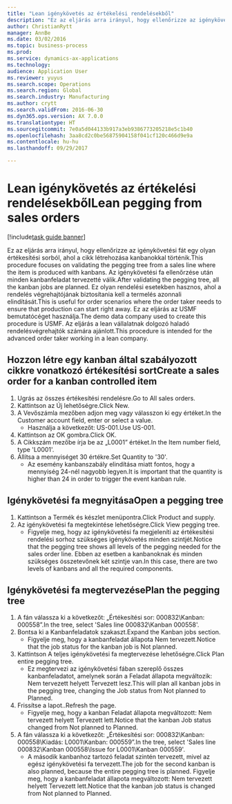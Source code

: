 ```yaml
--- 
title: "Lean igénykövetés az értékelési rendelésekből"
description: "Ez az eljárás arra irányul, hogy ellenőrizze az igénykövetési fát egy olyan értékesítési sorból, ahol a cikk létrehozása kanbanokkal történik."
author: ChristianRytt
manager: AnnBe
ms.date: 03/02/2016
ms.topic: business-process
ms.prod: 
ms.service: dynamics-ax-applications
ms.technology: 
audience: Application User
ms.reviewer: yuyus
ms.search.scope: Operations
ms.search.region: Global
ms.search.industry: Manufacturing
ms.author: crytt
ms.search.validFrom: 2016-06-30
ms.dyn365.ops.version: AX 7.0.0
ms.translationtype: HT
ms.sourcegitcommit: 7e0a5d044133b917a3eb9386773205218e5c1b40
ms.openlocfilehash: 3aa8cd2c0be56875904158f041cf120c466d9e9a
ms.contentlocale: hu-hu
ms.lasthandoff: 09/29/2017

---
```

# <a name="lean-pegging-from-sales-orders"></a><span data-ttu-id="cc9a6-103">Lean igénykövetés az értékelési rendelésekből</span><span class="sxs-lookup"><span data-stu-id="cc9a6-103">Lean pegging from sales orders</span></span>

[!include[task guide banner](../../includes/task-guide-banner.md)]

<span data-ttu-id="cc9a6-104">Ez az eljárás arra irányul, hogy ellenőrizze az igénykövetési fát egy olyan értékesítési sorból, ahol a cikk létrehozása kanbanokkal történik.</span><span class="sxs-lookup"><span data-stu-id="cc9a6-104">This procedure focuses on validating the pegging tree from a sales line where the item is produced with kanbans.</span></span> <span data-ttu-id="cc9a6-105">Az igénykövetési fa ellenőrzése után minden kanbanfeladat tervezetté válik.</span><span class="sxs-lookup"><span data-stu-id="cc9a6-105">After validating the pegging tree, all the kanban jobs are planned.</span></span> <span data-ttu-id="cc9a6-106">Ez olyan rendelési esetekben hasznos, ahol a rendelés végrehajtójának biztosítania kell a termelés azonnali elindítását.</span><span class="sxs-lookup"><span data-stu-id="cc9a6-106">This is useful for order scenarios where the order taker needs to ensure that production can start right away.</span></span> <span data-ttu-id="cc9a6-107">Ez az eljárás az USMF bemutatócéget használja.</span><span class="sxs-lookup"><span data-stu-id="cc9a6-107">The demo data company used to create this procedure is USMF.</span></span> <span data-ttu-id="cc9a6-108">Az eljárás a lean vállalatnak dolgozó haladó rendelésvégrehajtók számára ajánlott.</span><span class="sxs-lookup"><span data-stu-id="cc9a6-108">This procedure is intended for the advanced order taker working in a lean company.</span></span>


## <a name="create-a-sales-order-for-a-kanban-controlled-item"></a><span data-ttu-id="cc9a6-109">Hozzon létre egy kanban által szabályozott cikkre vonatkozó értékesítési sort</span><span class="sxs-lookup"><span data-stu-id="cc9a6-109">Create a sales order for a kanban controlled item</span></span>
1. <span data-ttu-id="cc9a6-110">Ugrás az összes értékesítési rendelésre.</span><span class="sxs-lookup"><span data-stu-id="cc9a6-110">Go to All sales orders.</span></span>
2. <span data-ttu-id="cc9a6-111">Kattintson az Új lehetőségre.</span><span class="sxs-lookup"><span data-stu-id="cc9a6-111">Click New.</span></span>
3. <span data-ttu-id="cc9a6-112">A Vevőszámla mezőben adjon meg vagy válasszon ki egy értéket.</span><span class="sxs-lookup"><span data-stu-id="cc9a6-112">In the Customer account field, enter or select a value.</span></span>
    * <span data-ttu-id="cc9a6-113">Használja a következőt: US-001.</span><span class="sxs-lookup"><span data-stu-id="cc9a6-113">Use US-001.</span></span>  
4. <span data-ttu-id="cc9a6-114">Kattintson az OK gombra.</span><span class="sxs-lookup"><span data-stu-id="cc9a6-114">Click OK.</span></span>
5. <span data-ttu-id="cc9a6-115">A Cikkszám mezőbe írja be az „L0001” értéket.</span><span class="sxs-lookup"><span data-stu-id="cc9a6-115">In the Item number field, type 'L0001'.</span></span>
6. <span data-ttu-id="cc9a6-116">Állítsa a mennyiséget 30 értékre.</span><span class="sxs-lookup"><span data-stu-id="cc9a6-116">Set Quantity to '30'.</span></span>
    * <span data-ttu-id="cc9a6-117">Az esemény kanbanszabály elindítása miatt fontos, hogy a mennyiség 24-nél nagyobb legyen.</span><span class="sxs-lookup"><span data-stu-id="cc9a6-117">It is important that the quantity is higher than 24 in order to trigger the event kanban rule.</span></span>  

## <a name="open-a-pegging-tree"></a><span data-ttu-id="cc9a6-118">Igénykövetési fa megnyitása</span><span class="sxs-lookup"><span data-stu-id="cc9a6-118">Open a pegging tree</span></span> 
1. <span data-ttu-id="cc9a6-119">Kattintson a Termék és készlet menüpontra.</span><span class="sxs-lookup"><span data-stu-id="cc9a6-119">Click Product and supply.</span></span>
2. <span data-ttu-id="cc9a6-120">Az igénykövetési fa megtekintése lehetőségre.</span><span class="sxs-lookup"><span data-stu-id="cc9a6-120">Click View pegging tree.</span></span>
    * <span data-ttu-id="cc9a6-121">Figyelje meg, hogy az igénykövetési fa megjeleníti az értékesítési rendelési sorhoz szükséges igénykövetés minden szintjét.</span><span class="sxs-lookup"><span data-stu-id="cc9a6-121">Notice that the pegging tree shows all levels of the pegging needed for the sales order line.</span></span> <span data-ttu-id="cc9a6-122">Ebben az esetben a kanbanoknak és minden szükséges összetevőnek két szintje van.</span><span class="sxs-lookup"><span data-stu-id="cc9a6-122">In this case, there are two levels of kanbans and all the required components.</span></span>  

## <a name="plan-the-pegging-tree"></a><span data-ttu-id="cc9a6-123">Igénykövetési fa megtervezése</span><span class="sxs-lookup"><span data-stu-id="cc9a6-123">Plan the pegging tree</span></span>
1. <span data-ttu-id="cc9a6-124">A fán válassza ki a következőt: „Értékesítési sor: 000832\Kanban: 000558”.</span><span class="sxs-lookup"><span data-stu-id="cc9a6-124">In the tree, select 'Sales line 000832\Kanban 000558'.</span></span>
2. <span data-ttu-id="cc9a6-125">Bontsa ki a Kanbanfeladatok szakaszt.</span><span class="sxs-lookup"><span data-stu-id="cc9a6-125">Expand the Kanban jobs section.</span></span>
    * <span data-ttu-id="cc9a6-126">Figyelje meg, hogy a kanbanfeladat állapota Nem tervezett.</span><span class="sxs-lookup"><span data-stu-id="cc9a6-126">Notice that the job status for the kanban job is Not planned.</span></span>  
3. <span data-ttu-id="cc9a6-127">Kattintson A teljes igénykövetési fa megtervezése lehetőségre.</span><span class="sxs-lookup"><span data-stu-id="cc9a6-127">Click Plan entire pegging tree.</span></span>
    * <span data-ttu-id="cc9a6-128">Ez megtervezi az igénykövetési fában szereplő összes kanbanfeladatot, amelynek során a Feladat állapota megváltozik: Nem tervezett helyett Tervezett lesz.</span><span class="sxs-lookup"><span data-stu-id="cc9a6-128">This will plan all kanban jobs in the pegging tree, changing the Job status from Not planned to Planned.</span></span>  
4. <span data-ttu-id="cc9a6-129">Frissítse a lapot..</span><span class="sxs-lookup"><span data-stu-id="cc9a6-129">Refresh the page.</span></span>
    * <span data-ttu-id="cc9a6-130">Figyelje meg, hogy a kanban Feladat állapota megváltozott: Nem tervezett helyett Tervezett lett.</span><span class="sxs-lookup"><span data-stu-id="cc9a6-130">Notice that the kanban Job status changed from Not planned to Planned.</span></span>  
5. <span data-ttu-id="cc9a6-131">A fán válassza ki a következőt: „Értékesítési sor: 000832\Kanban: 000558\Kiadás: L0001\Kanban: 000559”.</span><span class="sxs-lookup"><span data-stu-id="cc9a6-131">In the tree, select 'Sales line 000832\Kanban 000558\Issue for L0001\Kanban 000559'.</span></span>
    * <span data-ttu-id="cc9a6-132">A második kanbanhoz tartozó feladat szintén tervezett, mivel az egész igénykövetési fa tervezett.</span><span class="sxs-lookup"><span data-stu-id="cc9a6-132">The job for the second kanban is also planned, because the entire pegging tree is planned.</span></span> <span data-ttu-id="cc9a6-133">Figyelje meg, hogy a kanbanfeladat állapota megváltozott: Nem tervezett helyett Tervezett lett.</span><span class="sxs-lookup"><span data-stu-id="cc9a6-133">Notice that the kanban job status is changed from Not planned to Planned.</span></span>  


